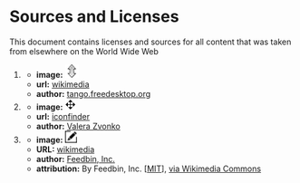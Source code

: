 # Sources and Licenses

This document contains licenses and sources for all content that was taken from elsewhere on the World Wide Web

1. 	* **image:** ![up-down arrow](images/updown.png) 
	* **url:** [wikimedia](https://commons.wikimedia.org/wiki/File:LibreOffice_3.4_tango_icon_lc_arrowshapes.up-down-arrow.png)
	* **author:** [tango.freedesktop.org](http://tango.freedesktop.org/)
2. 	* **image:** ![drag](images/drag.png)
	* **url:** [iconfinder](https://www.iconfinder.com/icons/103039/arrow_cursor_drag_icon#size=26)
	* **author:** [Valera Zvonko](https://www.iconfinder.com/happyiconstudio)
3.	* **image:** ![drag](images/Feedbin-Icon-home-edit.png)
	* **URL:** [wikimedia](https://commons.wikimedia.org/wiki/File%3AFeedbin-Icon-home-edit.svg)
	* **author:** [Feedbin, Inc.](https://github.com/feedbin/feedbin/tree/master/app/assets/images)
	* **attribution:** By Feedbin, Inc. [<a href="http://opensource.org/licenses/mit-license.php">MIT</a>], <a href="https://commons.wikimedia.org/wiki/File%3AFeedbin-Icon-home-edit.svg">via Wikimedia Commons</a> 